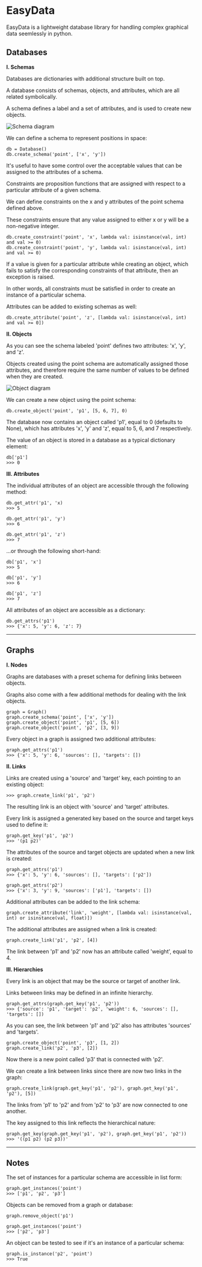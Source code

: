 # EasyData

EasyData is a lightweight database library for handling complex graphical data seemlessly in python.

## Databases

__I. Schemas__

Databases are dictionaries with additional structure built on top. 

A database consists of schemas, objects, and attributes, which are all related symbolically. 

A schema defines a label and a set of attributes, and is used to create new objects. 

![Schema diagram](https://github.com/CarsonScott/easydata/blob/master/img/4927232E-8D0E-4211-9546-594CF7557A5B.jpeg)

We can define a schema to represent positions in space:
    
    db = Database()
    db.create_schema('point', ['x', 'y'])
    
It's useful to have some control over the acceptable values that can be assigned to the attributes of a schema.
 
Constraints are proposition functions that are assigned with respect to a particular attribute of a given schema.

We can define constraints on the x and y attributes of the point schema defined above.

These constraints ensure that any value assigned to either x or y will be a non-negative integer.

    db.create_constraint('point', 'x', lambda val: isinstance(val, int) and val >= 0)
    db.create_constraint('point', 'y', lambda val: isinstance(val, int) and val >= 0)
    
If a value is given for a particular attribute while creating an object, which fails to satisfy the corresponding constraints of that attribute, then an exception is raised.

In other words, all constraints must be satisfied in order to create an instance of a particular schema. 

Attributes can be added to existing schemas as well:

    db.create_attribute('point', 'z', [lambda val: isinstance(val, int) and val >= 0])

__II. Objects__

As you can see the schema labeled 'point' defines two attributes: 'x', 'y', and 'z'.

Objects created using the point schema are automatically assigned those attributes, and therefore require the same number of values to be defined when they are created. 

![Object diagram](https://github.com/CarsonScott/easydata/blob/master/img/D5C8A2F0-94B4-46C2-A9D7-BE7A3FE94563.jpeg)

We can create a new object using the point schema:

    db.create_object('point', 'p1', [5, 6, 7], 0)
    
The database now contains an object called 'p1', equal to 0 (defaults to None), which has attributes 'x', 'y' and 'z', equal to 5, 6, and 7 respectively. 

The value of an object is stored in a database as a typical dictionary element:

    db['p1']
    >>> 0
    
__III. Attributes__

The individual attributes of an object are accessible through the following method:

    db.get_attr('p1', 'x)
    >>> 5
    
    db.get_attr('p1', 'y')
    >>> 6

    db.get_attr('p1', 'z')
    >>> 7

...or through the following short-hand:

    db['p1', 'x']
    >>> 5
    
    db['p1', 'y']   
    >>> 6

    db['p1', 'z']
    >>> 7

All attributes of an object are accessible as a dictionary:

    db.get_attrs('p1')
    >>> {'x': 5, 'y': 6, 'z': 7}

*** 

## Graphs

__I. Nodes__

Graphs are databases with a preset schema for defining links between objects. 

Graphs also come with a few additional methods for dealing with the link objects.

    graph = Graph()
    graph.create_schema('point', ['x', 'y'])
    graph.create_object('point', 'p1', [5, 6])
    graph.create_object('point', 'p2', [3, 9])

Every object in a graph is assigned two additional attributes:
    
    graph.get_attrs('p1')
    >>> {'x': 5, 'y': 6, 'sources': [], 'targets': [])

__II. Links__

Links are created using a 'source' and 'target' key, each pointing to an existing object:

    >>> graph.create_link('p1', 'p2')

The resulting link is an object with 'source' and 'target' attributes.
    
Every link is assigned a generated key based on the source and target keys used to define it:
    
    graph.get_key('p1', 'p2')
    >>> '(p1 p2)'

The attributes of the source and target objects are updated when a new link is created:

    graph.get_attrs('p1')
    >>> {'x': 5, 'y': 6, 'sources': [], 'targets': ['p2'])
   
    graph.get_attrs('p2')
    >>> {'x': 3, 'y': 9, 'sources': ['p1'], 'targets': [])

Additional attributes can be added to the link schema:

    graph.create_attribute('link', 'weight', [lambda val: isinstance(val, int) or isinstance(val, float)])

The additional attributes are assigned when a link is created:

    graph.create_link('p1', 'p2', [4])

The link between 'p1' and 'p2' now has an attribute called 'weight', equal to 4.

__III. Hierarchies__

Every link is an object that may be the source or target of another link. 

Links between links may be defined in an infinite hierarchy.

    graph.get_attrs(graph.get_key('p1', 'p2')) 
    >>> {'source': 'p1', 'target': 'p2', 'weight': 6, 'sources': [], 'targets': [])

As you can see, the link between 'p1' and 'p2' also has attributes 'sources' and 'targets'.

    graph.create_object('point', 'p3', [1, 2])
    graph.create_link('p2', 'p3', [2])

Now there is a new point called 'p3' that is connected with 'p2'. 

We can create a link between links since there are now two links in the graph:

    graph.create_link(graph.get_key('p1', 'p2'), graph.get_key('p1', 'p2'), [5])

The links from 'p1' to 'p2' and from 'p2' to 'p3' are now connected to one another.

The key assigned to this link reflects the hierarchical nature:

    graph.get_key(graph.get_key('p1', 'p2'), graph.get_key('p1', 'p2'))
    >>> '((p1 p2) (p2 p3))'

***

## Notes

The set of instances for a particular schema are accessible in list form:

    graph.get_instances('point')
    >>> ['p1', 'p2', 'p3']

Objects can be removed from a graph or database:

    graph.remove_object('p1')
    
    graph.get_instances('point')
    >>> ['p2', 'p3']

An object can be tested to see if it's an instance of a particular schema:

    graph.is_instance('p2', 'point')
    >>> True

